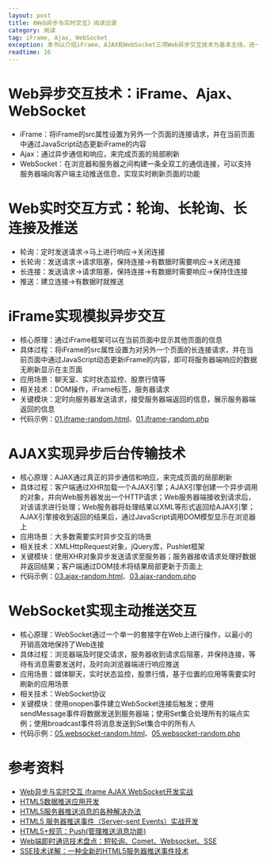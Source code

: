 ```yaml
---
layout: post
title: 《Web异步与实时交互》阅读记录
category: 阅读
tag: iFrame, Ajax, WebSocket
exception: 本书以介绍iFrame、AJAX和WebSocket三项Web异步交互技术为基本主线，进一步对iFrame、AJAX和WebSocket分别通过轮询、长轮询、长连接和推送方式，实现Web交互时的性能进行测试和深入分析，推荐前端进阶学习。
readtime: 16
---
```


# Web异步交互技术：iFrame、Ajax、WebSocket
* iFrame：将iFrame的src属性设置为另外一个页面的连接请求，并在当前页面中通过JavaScript动态更新iFrame的内容
* Ajax：通过异步通信和响应，来完成页面的局部刷新
* WebSocket：在浏览器和服务器之间构建一条全双工的通信连接，可以支持服务器端向客户端主动推送信息，实现实时刷新页面的功能

# Web实时交互方式：轮询、长轮询、长连接及推送
* 轮询：定时发送请求->马上进行响应->关闭连接
* 长轮询：发送请求->请求阻塞，保持连接->有数据时需要响应->关闭连接
* 长连接：发送请求->请求阻塞，保持连接->有数据时需要响应->保持住连接
* 推送：建立连接->有数据时就推送

# iFrame实现模拟异步交互
* 核心原理：通过iFrame框架可以在当前页面中显示其他页面的信息
* 具体过程：将iFrame的src属性设置为对另外一个页面的长连接请求，并在当前页面中通过JavaScript动态更新iFrame的内容，即可将服务器端响应的数据无刷新显示在主页面
* 应用场景：聊天室、实时状态监控、股票行情等
* 相关技术：DOM操作，iFrame标签，服务器请求
* 关键模块：定时向服务器发送请求，接受服务器端返回的信息，展示服务器端返回的信息
* 代码示例：[01.iframe-random.html](https://github.com/yzsunlei/yzsunlei.github.io/blob/master/_codes/Web%E5%BC%82%E6%AD%A5%E4%B8%8E%E5%AE%9E%E6%97%B6%E4%BA%A4%E4%BA%92/01.iframe-random.html)、[01.iframe-random.php](https://github.com/yzsunlei/yzsunlei.github.io/blob/master/_codes/Web%E5%BC%82%E6%AD%A5%E4%B8%8E%E5%AE%9E%E6%97%B6%E4%BA%A4%E4%BA%92/01.iframe-random.php)

# AJAX实现异步后台传输技术
* 核心原理：AJAX通过真正的异步通信和响应，来完成页面的局部刷新
* 具体过程：客户端通过XHR加载一个AJAX引擎；AJAX引擎创建一个异步调用的对象，并向Web服务器发出一个HTTP请求；Web服务器端接收到请求后，对该请求进行处理；Web服务器将处理结果以XML等形式返回给AJAX引擎；AJAX引擎接收到返回的结果后，通过JavaScript调用DOM模型显示在浏览器上
* 应用场景：大多数需要实时异步交互的场景
* 相关技术：XMLHttpRequest对象，jQuery库，Pushlet框架
* 关键模块：使用XHR对象异步发送请求至服务器；服务器接收请求处理好数据并返回结果；客户端通过DOM技术将结果局部更新于页面上
* 代码示例：[03.ajax-random.html](https://github.com/yzsunlei/yzsunlei.github.io/blob/master/_codes/Web%E5%BC%82%E6%AD%A5%E4%B8%8E%E5%AE%9E%E6%97%B6%E4%BA%A4%E4%BA%92/03.ajax-random.html)、[03.ajax-random.php](https://github.com/yzsunlei/yzsunlei.github.io/blob/master/_codes/Web%E5%BC%82%E6%AD%A5%E4%B8%8E%E5%AE%9E%E6%97%B6%E4%BA%A4%E4%BA%92/03.ajax-random.php)

# WebSocket实现主动推送交互
* 核心原理：WebSocket通过一个单一的套接字在Web上进行操作，以最小的开销高效地保持了Web连接
* 具体过程：浏览器端及时提交请求，服务器收到请求后阻塞，并保持连接，等待有消息需要发送时，及时向浏览器端进行响应推送
* 应用场景：媒体聊天，实时状态监控，股票行情，基于位置的应用等需要实时刷新的应用场景
* 相关技术：WebSocket协议
* 关键模块：使用onopen事件建立WebSocket连接后触发；使用sendMessage事件将数据发送到服务器端；使用Set集合处理所有的端点实例；使用broadcast事件将消息发送到Set集合中的所有人
* 代码示例：[05.websocket-random.html](https://github.com/yzsunlei/yzsunlei.github.io/blob/master/_codes/Web%E5%BC%82%E6%AD%A5%E4%B8%8E%E5%AE%9E%E6%97%B6%E4%BA%A4%E4%BA%92/05.websocket-random.html)、[05.websocket-random.php](https://github.com/yzsunlei/yzsunlei.github.io/blob/master/_codes/Web%E5%BC%82%E6%AD%A5%E4%B8%8E%E5%AE%9E%E6%97%B6%E4%BA%A4%E4%BA%92/05.websocket-random.php)

# 参考资料
* [Web异步与实时交互 iframe AJAX WebSocket开发实战](http://product.dangdang.com/1272638240.html)
* [HTML5数据推送应用开发](https://book.douban.com/subject/26148767/)
* [HTML5服务器推送消息的各种解决办法](http://www.cnblogs.com/Herzog3/p/5939144.html)
* [HTML5 服务器推送事件（Server-sent Events）实战开发](https://www.ibm.com/developerworks/cn/web/1307_chengfu_serversentevent/)
* [HTML5+规范：Push(管理推送消息功能)](http://blog.csdn.net/qq_27626333/article/details/51823302)
* [Web端即时通讯技术盘点：短轮询、Comet、Websocket、SSE](http://www.52im.net/thread-336-1-1.html)
* [SSE技术详解：一种全新的HTML5服务器推送事件技术](https://zhuanlan.zhihu.com/p/21639227)